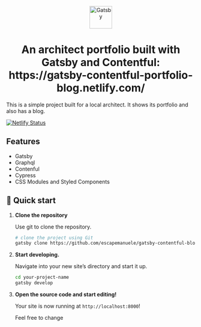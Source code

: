 <p align="center">
  <a href="https://www.gatsbyjs.org">
    <img alt="Gatsby" src="https://www.gatsbyjs.org/monogram.svg" width="60" />
  </a>
</p>
<h1 align="center">
  An architect portfolio built with Gatsby and Contentful: https://gatsby-contentful-portfolio-blog.netlify.com/
</h1>

This is a simple project built for a local architect. It shows its portfolio and also has a blog.

[![Netlify Status](https://api.netlify.com/api/v1/badges/a46337b9-2b45-492c-8de3-da64485eebc3/deploy-status)](https://app.netlify.com/sites/studioassociatofusignani/deploys)

## Features
 - Gatsby
 - Graphql
 - Contenful
 - Cypress
 - CSS Modules and Styled Components

## 🚀 Quick start

1.  **Clone the repository**

    Use git to clone the repository.

    ```sh
    # clone the project using Git
    gatsby clone https://github.com/escapemanuele/gatsby-contentful-blog-portfolio  your-project-name
    ```

2.  **Start developing.**

    Navigate into your new site’s directory and start it up.

    ```sh
    cd your-project-name
    gatsby develop
    ```

3.  **Open the source code and start editing!**

    Your site is now running at `http://localhost:8000`!

    Feel free to change



